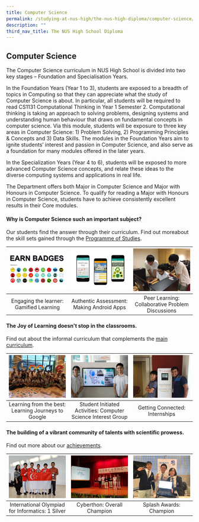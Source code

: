```yaml
---
title: Computer Science
permalink: /studying-at-nus-high/the-nus-high-diploma/computer-science/
description: ""
third_nav_title: The NUS High School Diploma
---
```

## Computer Science
The Computer Science curriculum in NUS High School is divided into two key stages – Foundation and Specialisation Years. 

In the Foundation Years (Year 1 to 3), students are exposed to a breadth of topics in Computing so that they can appreciate what the study of Computer Science is about. In particular, all students will be required to read CS1131 Computational Thinking in Year 1 Semester 2. Computational thinking is taking an approach to solving problems, designing systems and understanding human behaviour that draws on fundamental concepts in computer science. Via this module, students will be exposure to three key areas in Computer Science: 1) Problem Solving, 2) Programming Principles &amp; Concepts and 3) Data Skills. The modules in the Foundation Years aim to ignite students’ interest and passion in Computer Science, and also serve as a foundation for many modules offered in the later years. 

In the Specialization Years (Year 4 to 6), students will be exposed to more advanced Computer Science concepts, and relate these ideas to the diverse computing systems and applications in real life. 

The Department offers both Major in Computer Science and Major with Honours in Computer Science. To qualify for reading a Major with Honours in Computer Science, students have to achieve consistently excellent results in their Core modules.
#### Why is Computer Science such an important subject? 
Our students find the answer through their curriculum. Find out moreabout the skill sets gained through the [Programme of Studies](https://staging.d1bl70m167uzkq.amplifyapp.com/studying-at-nus-high/the-nus-high-diploma/programme-of-studies/).


<table>
	<thead>
		<tr>
			<th style="width: 33%; align: center">
				<a href="/computer-science/wonderment-in-the-classroom/">
					<img src="/images/Computer%20Science/CS%20Picture%201.jpg" style="max-height:100%; max-width:100%"></a>
			</th>
			<th style="width: 33%; align: center">
				<a href="/computer-science/wonderment-in-the-classroom/">
					<img src="/images/Computer%20Science/CS%20Picture%202.jpg" style="max-height:100%; max-width:100%">
				</a>
			</th>
			<th style="width: 33%; align: center">
				<a href="/computer-science/wonderment-in-the-classroom/">
					<img src="/images/Computer%20Science/CS%20Picture%203.jpg" style="max-height:100%; max-width:100%">
				</a>
			</th>
		</tr>
	</thead>
	<tbody>
		<tr>
			<td style="text-align:center"> 
				Engaging the learner:  
				Gamified Learning
			</td>
			<td style="text-align:center">
				Authentic Assessment:
				Making Android Apps 
			</td>
			<td style="text-align:center"> 
				Peer Learning:
				Collaborative Problem Discussions
			</td>
		</tr>
	</tbody>
</table>



#### The Joy of Learning doesn't stop in the classrooms.<br>
Find out about the informal curriculum that complements the [main curriculum](https://staging.d1bl70m167uzkq.amplifyapp.com/computer-science/beyond-the-classroom/).


<table>
	<thead>
		<tr>
			<th style="width: 33%; align: center">
				<a href="/computer-science/beyond-the-classroom/">
					<img src="/images/Computer%20Science/CS%20Picture%204.jpg" style="max-height:100%; max-width:100%"></a>
			</th>
			<th style="width: 33%; align: center">
				<a href="/computer-science/beyond-the-classroom/">
					<img src="/images/Computer%20Science/CS%20Picture%205.jpg" style="max-height:100%; max-width:100%">
				</a>
			</th>
			<th style="width: 33%; align: center">
				<a href="/computer-science/beyond-the-classroom/">
					<img src="/images/Computer%20Science/CS%20Picture%206.jpg" style="max-height:100%; max-width:100%">
				</a>
			</th>
		</tr>
	</thead>
	<tbody>
		<tr>
			<td style="text-align:center"> 
				Learning from the best:  
				Learning Journeys to Google
			</td>
			<td style="text-align:center">
				Student Initiated Activities:
				Computer Science Interest Group 
			</td>
			<td style="text-align:center"> 
				Getting Connected:
				Internships
			</td>
		</tr>
	</tbody>
</table>


#### The building of a vibrant community of talents with scientific prowess.<br>
Find out more about our [achievements](https://staging.d1bl70m167uzkq.amplifyapp.com/our-dna/achievements/2019/).

<table>
	<thead>
		<tr>
			<th style="width: 33%; align: center">
				<a href="/our-dna/achievements/2019/">
					<img src="/images/Computer%20Science/CS%20Picture%207.jpg" style="max-height:100%; max-width:100%"></a>
			</th>
			<th style="width: 33%; align: center">
				<a href="/our-dna/achievements/2019/">
					<img src="/images/Computer%20Science/CS%20Picture%208.jpg" style="max-height:100%; max-width:100%">
				</a>
			</th>
			<th style="width: 33%; align: center">
				<a href="/our-dna/achievements/2019/">
					<img src="/images/Computer%20Science/CS%20Picture%209.jpg" style="max-height:100%; max-width:100%">
				</a>
			</th>
		</tr>
	</thead>
	<tbody>
		<tr>
			<td style="text-align:center"> 
				International Olympiad for Informatics:  
				1 Silver
			</td>
			<td style="text-align:center">
				Cyberthon:
				Overall Champion 
			</td>
			<td style="text-align:center"> 
				Splash Awards:
				Champion
			</td>
		</tr>
	</tbody>
</table>